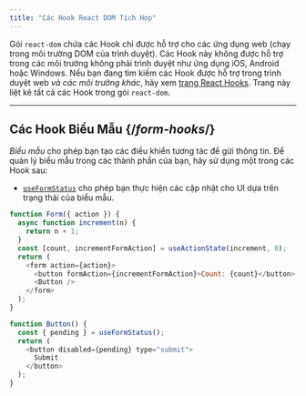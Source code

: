 ```yaml
---
title: "Các Hook React DOM Tích Hợp"
---
```


<Intro>

Gói `react-dom` chứa các Hook chỉ được hỗ trợ cho các ứng dụng web (chạy trong môi trường DOM của trình duyệt). Các Hook này không được hỗ trợ trong các môi trường không phải trình duyệt như ứng dụng iOS, Android hoặc Windows. Nếu bạn đang tìm kiếm các Hook được hỗ trợ trong trình duyệt web *và các môi trường khác*, hãy xem [trang React Hooks](/reference/react). Trang này liệt kê tất cả các Hook trong gói `react-dom`.

</Intro>

---

## Các Hook Biểu Mẫu {/*form-hooks*/}

*Biểu mẫu* cho phép bạn tạo các điều khiển tương tác để gửi thông tin. Để quản lý biểu mẫu trong các thành phần của bạn, hãy sử dụng một trong các Hook sau:

* [`useFormStatus`](/reference/react-dom/hooks/useFormStatus) cho phép bạn thực hiện các cập nhật cho UI dựa trên trạng thái của biểu mẫu.

```js
function Form({ action }) {
  async function increment(n) {
    return n + 1;
  }
  const [count, incrementFormAction] = useActionState(increment, 0);
  return (
    <form action={action}>
      <button formAction={incrementFormAction}>Count: {count}</button>
      <Button />
    </form>
  );
}

function Button() {
  const { pending } = useFormStatus();
  return (
    <button disabled={pending} type="submit">
      Submit
    </button>
  );
}
```
